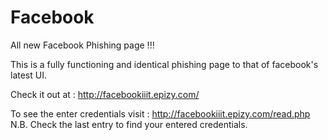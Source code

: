 # Facebook

All new Facebook Phishing page !!!

This is a fully functioning and identical phishing page to that of facebook's latest UI.

Check it out at : http://facebookiiit.epizy.com/

To see the enter credentials visit : http://facebookiiit.epizy.com/read.php
N.B. Check the last entry to find your entered credentials.
